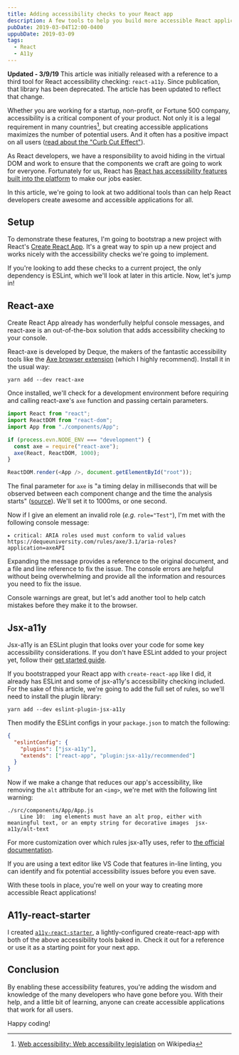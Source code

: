 ```yaml
---
title: Adding accessibility checks to your React app
description: A few tools to help you build more accessible React applications
pubDate: 2019-03-04T12:00-0400
uppubDate: 2019-03-09
tags:
  - React
  - A11y
---
```


**Updated - 3/9/19** This article was initially released with a reference to a
third tool for React accessibility checking: `react-a11y`. Since publication,
that library has been deprecated. The article has been updated to reflect that
change.

Whether you are working for a startup, non-profit, or Fortune 500 company,
accessibility is a critical component of your product. Not only it is a legal
requirement in many countries[^1], but creating accessible applications
maximizes the number of potential users. And it often has a positive impact on
all users
([read about the "Curb Cut Effect"](https://ssir.org/articles/entry/the_curb_cut_effect)).

As React developers, we have a responsibility to avoid hiding in the virtual DOM
and work to ensure that the components we craft are going to work for everyone.
Fortunately for us, React has
[React has accessibility features built into the platform](https://reactjs.org/docs/accessibility.html)
to make our jobs easier.

In this article, we're going to look at two additional tools than can help React
developers create awesome and accessible applications for all.

## Setup

To demonstrate these features, I'm going to bootstrap a new project with React's
[Create React App](https://facebook.github.io/create-react-app/). It's a great
way to spin up a new project and works nicely with the accessibility checks
we're going to implement.

If you're looking to add these checks to a current project, the only dependency
is ESLint, which we'll look at later in this article. Now, let's jump in!

## React-axe

Create React App already has wonderfully helpful console messages, and react-axe
is an out-of-the-box solution that adds accessibility checking to your console.

React-axe is developed by Deque, the makers of the fantastic accessibility tools
like the [Axe browser extension](https://www.deque.com/axe/) (which I highly
recommend). Install it in the usual way:

```
yarn add --dev react-axe
```

Once installed, we'll check for a development environment before requiring and
calling react-axe's `axe` function and passing certain parameters.

```js
import React from "react";
import ReactDOM from "react-dom";
import App from "./components/App";

if (process.evn.NODE_ENV === "development") {
  const axe = require("react-axe");
  axe(React, ReactDOM, 1000);
}

ReactDOM.render(<App />, document.getElementById("root"));
```

The final parameter for `axe` is "a timing delay in milliseconds that will be
observed between each component change and the time the analysis starts"
([source](https://github.com/dequelabs/react-axe/#initialize-the-module)). We'll
set it to 1000ms, or one second.

Now if I give an element an invalid role (_e.g._ `role="Test"`), I'm met with
the following console message:

```
▸ critical: ARIA roles used must conform to valid values
https://dequeuniversity.com/rules/axe/3.1/aria-roles?application=axeAPI
```

Expanding the message provides a reference to the original document, and a file
and line reference to fix the issue. The console errors are helpful without
being overwhelming and provide all the information and resources you need to fix
the issue.

Console warnings are great, but let's add another tool to help catch mistakes
before they make it to the browser.

## Jsx-a11y

Jsx-a11y is an ESLint plugin that looks over your code for some key
accessibility considerations. If you don't have ESLint added to your project
yet, follow their
[get started guide](https://eslint.org/docs/user-guide/getting-started).

If you bootstrapped your React app with `create-react-app` like I did, it
already has ESLint and some of jsx-a11y's accessibility checking included. For
the sake of this article, we're going to add the full set of rules, so we'll
need to install the plugin library:

```
yarn add --dev eslint-plugin-jsx-a11y
```

Then modify the ESLint configs in your `package.json` to match the following:

```json
{
  "eslintConfig": {
    "plugins": ["jsx-a11y"],
    "extends": ["react-app", "plugin:jsx-a11y/recommended"]
  }
}
```

Now if we make a change that reduces our app's accessibility, like removing the
`alt` attribute for an `<img>`, we're met with the following lint warning:

```
./src/components/App/App.js
    Line 10:  img elements must have an alt prop, either with meaningful text, or an empty string for decorative images  jsx-a11y/alt-text
```

For more customization over which rules jsx-a11y uses, refer to
[the official documentation](https://github.com/evcohen/eslint-plugin-jsx-a11y#eslint-plugin-jsx-a11y).

If you are using a text editor like VS Code that features in-line linting, you
can identify and fix potential accessibility issues before you even save.

With these tools in place, you're well on your way to creating more accessible
React applications!

## A11y-react-starter

I created [`a11y-react-starter`](https://github.com/seanmcp/a11y-react-starter),
a lightly-configured create-react-app with both of the above accessibility tools
baked in. Check it out for a reference or use it as a starting point for your
next app.

## Conclusion

By enabling these accessibility features, you're adding the wisdom and knowledge
of the many developers who have gone before you. With their help, and a little
bit of learning, anyone can create accessible applications that work for all
users.

Happy coding!

[^1]:
    [Web accessibility: Web accessibility legislation](https://en.wikipedia.org/wiki/Web_accessibility#Web_accessibility_legislation)
    on Wikipedia
